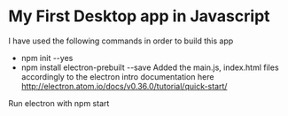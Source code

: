 # My First Desktop app in Javascript
I have used the following commands in order to build this app
  * npm init --yes
  * npm install electron-prebuilt --save
Added the main.js, index.html files accordingly to the electron intro documentation here
http://electron.atom.io/docs/v0.36.0/tutorial/quick-start/

Run electron with 
  npm start